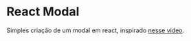 # React Modal

Simples criação de um modal em react, inspirado <a href='https://youtu.be/ejj6iaTlJcA?si=srck5aYm7XOzQAP9' target="__blank">nesse video</a>. 

